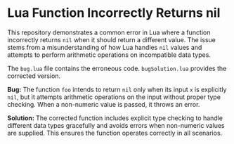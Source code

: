 # Lua Function Incorrectly Returns nil

This repository demonstrates a common error in Lua where a function incorrectly returns `nil` when it should return a different value.  The issue stems from a misunderstanding of how Lua handles `nil` values and attempts to perform arithmetic operations on incompatible data types.

The `bug.lua` file contains the erroneous code.  `bugSolution.lua` provides the corrected version.

**Bug:**
The function `foo` intends to return `nil` only when its input `x` is explicitly `nil`, but it attempts arithmetic operations on the input without proper type checking. When a non-numeric value is passed, it throws an error. 

**Solution:**
The corrected function includes explicit type checking to handle different data types gracefully and avoids errors when non-numeric values are supplied.  This ensures the function operates correctly in all scenarios.